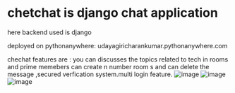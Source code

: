 # chetchat is django chat application
here backend used is django 

deployed on pythonanywhere: udayagiricharankumar.pythonanywhere.com


chechat features are :
you can discusses the topics  related to  tech in  rooms and prime memebers can create  n number room s and can  delete the message ,secured verfication system.multi login feature.
![image](https://user-images.githubusercontent.com/67089878/165527121-4ffbf90f-a563-4c90-9290-726d50b06fa1.png)
![image](https://user-images.githubusercontent.com/67089878/165527428-aa639077-473d-4c44-be2d-18efcbcf0a8d.png)
![image](https://user-images.githubusercontent.com/67089878/165527560-ce0c2e9e-54a5-4133-ada4-21c5447bba46.png)








